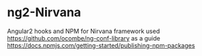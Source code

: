 # ng2-Nirvana
Angular2 hooks and NPM for Nirvana framework
used https://github.com/ocombe/ng-conf-library as a guide
https://docs.npmjs.com/getting-started/publishing-npm-packages